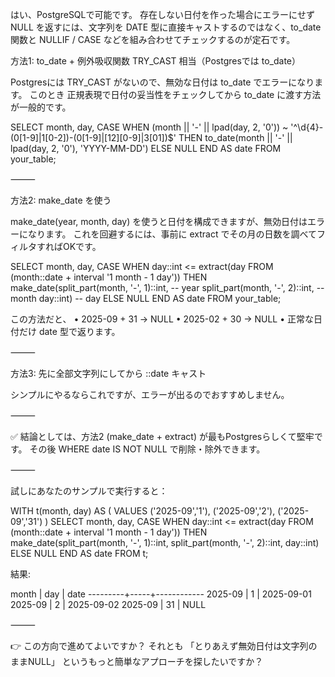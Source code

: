 はい、PostgreSQLで可能です。
存在しない日付を作った場合にエラーにせず NULL を返すには、文字列を DATE 型に直接キャストするのではなく、to_date 関数と NULLIF / CASE などを組み合わせてチェックするのが定石です。

方法1: to_date + 例外吸収関数 TRY_CAST 相当（Postgresでは to_date）

Postgresには TRY_CAST がないので、無効な日付は to_date でエラーになります。
このとき 正規表現で日付の妥当性をチェックしてから to_date に渡す方法が一般的です。

SELECT
    month,
    day,
    CASE 
        WHEN (month || '-' || lpad(day, 2, '0')) ~ '^\d{4}-(0[1-9]|1[0-2])-(0[1-9]|[12][0-9]|3[01])$'
        THEN to_date(month || '-' || lpad(day, 2, '0'), 'YYYY-MM-DD')
        ELSE NULL
    END AS date
FROM your_table;


⸻

方法2: make_date を使う

make_date(year, month, day) を使うと日付を構成できますが、無効日付はエラーになります。
これを回避するには、事前に extract でその月の日数を調べてフィルタすればOKです。

SELECT
    month,
    day,
    CASE
        WHEN day::int <= extract(day FROM (month::date + interval '1 month - 1 day'))
        THEN make_date(split_part(month, '-', 1)::int,  -- year
                       split_part(month, '-', 2)::int,  -- month
                       day::int)                       -- day
        ELSE NULL
    END AS date
FROM your_table;

この方法だと、
	•	2025-09 + 31 → NULL
	•	2025-02 + 30 → NULL
	•	正常な日付だけ date 型で返ります。

⸻

方法3: 先に全部文字列にしてから ::date キャスト

シンプルにやるならこれですが、エラーが出るのでおすすめしません。

⸻

✅ 結論としては、方法2 (make_date + extract) が最もPostgresらしくて堅牢です。
その後 WHERE date IS NOT NULL で削除・除外できます。

⸻

試しにあなたのサンプルで実行すると：

WITH t(month, day) AS (
  VALUES ('2025-09','1'),
         ('2025-09','2'),
         ('2025-09','31')
)
SELECT
    month, day,
    CASE
        WHEN day::int <= extract(day FROM (month::date + interval '1 month - 1 day'))
        THEN make_date(split_part(month, '-', 1)::int,
                       split_part(month, '-', 2)::int,
                       day::int)
        ELSE NULL
    END AS date
FROM t;

結果:

 month   | day |    date
---------+-----+------------
 2025-09 | 1   | 2025-09-01
 2025-09 | 2   | 2025-09-02
 2025-09 | 31  | NULL


⸻

👉 この方向で進めてよいですか？ それとも 「とりあえず無効日付は文字列のままNULL」 というもっと簡単なアプローチを探したいですか？